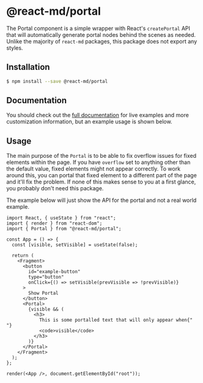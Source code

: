 # @react-md/portal

The Portal component is a simple wrapper with React's `createPortal` API that
will automatically generate portal nodes behind the scenes as needed. Unlike the
majority of `react-md` packages, this package does not export any styles.

## Installation

```sh
$ npm install --save @react-md/portal
```

<!-- DOCS_REMOVE -->

## Documentation

You should check out the
[full documentation](https://react-md.dev/packages/portal/demos) for live
examples and more customization information, but an example usage is shown
below.

<!-- DOCS_REMOVE_END -->

## Usage

The main purpose of the `Portal` is to be able to fix overflow issues for fixed
elements within the page. If you have `overflow` set to anything other than the
default value, fixed elements might not appear correctly. To work around this,
you can portal that fixed element to a different part of the page and it'll fix
the problem. If none of this makes sense to you at a first glance, you probably
don't need this package.

The example below will just show the API for the portal and not a real world
example.

```tsx
import React, { useState } from "react";
import { render } from "react-dom";
import { Portal } from "@react-md/portal";

const App = () => {
  const [visible, setVisible] = useState(false);

  return (
    <Fragment>
      <button
        id="example-button"
        type="button"
        onClick={() => setVisible(prevVisible => !prevVisible)}
      >
        Show Portal
      </button>
      <Portal>
        {visible && (
          <h3>
            This is some portalled text that will only appear when{" "}
            <code>visible</code>
          </h3>
        )}
      </Portal>
    </Fragment>
  );
};

render(<App />, document.getElementById("root"));
```
